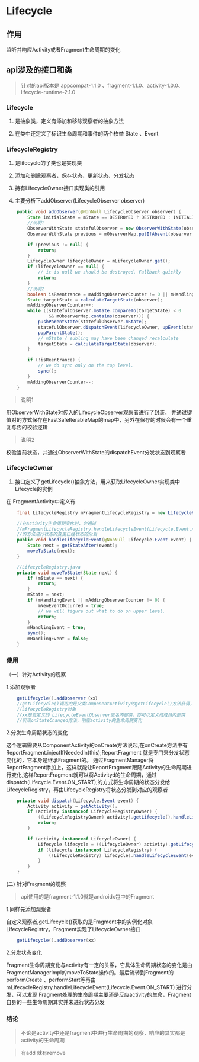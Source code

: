 Lifecycle
==========

## 作用

监听并响应Activity或者Fragment生命周期的变化

## api涉及的接口和类
> 针对的api版本是 appcompat-1.1.0 、fragment-1.1.0、activity-1.0.0、lifecycle-runtime-2.1.0

### Lifecycle

1) 是抽象类，定义有添加和移除观察者的抽象方法

2) 在类中还定义了标识生命周期和事件的两个枚举 State 、Event

### LifecycleRegistry

1) 是lifecycle的子类也是实现类

2) 添加和删除观察者，保存状态、更新状态、分发状态

3) 持有LifecycleOwner接口实现类的引用

4) 主要分析下addObserver(LifecycleObserver observer)
```java
    public void addObserver(@NonNull LifecycleObserver observer) {
        State initialState = mState == DESTROYED ? DESTROYED : INITIALIZED;
        //说明1
        ObserverWithState statefulObserver = new ObserverWithState(observer, initialState);
        ObserverWithState previous = mObserverMap.putIfAbsent(observer, statefulObserver);

        if (previous != null) {
            return;
        }
        LifecycleOwner lifecycleOwner = mLifecycleOwner.get();
        if (lifecycleOwner == null) {
            // it is null we should be destroyed. Fallback quickly
            return;
        }
        //说明2
        boolean isReentrance = mAddingObserverCounter != 0 || mHandlingEvent;
        State targetState = calculateTargetState(observer);
        mAddingObserverCounter++;
        while ((statefulObserver.mState.compareTo(targetState) < 0
                && mObserverMap.contains(observer))) {
            pushParentState(statefulObserver.mState);
            statefulObserver.dispatchEvent(lifecycleOwner, upEvent(statefulObserver.mState));
            popParentState();
            // mState / subling may have been changed recalculate
            targetState = calculateTargetState(observer);
        }

        if (!isReentrance) {
            // we do sync only on the top level.
            sync();
        }
        mAddingObserverCounter--;
    }
```
> 说明1

用ObserverWithState对传入的LifecycleObserver观察者进行了封装，
并通过键值对的方式保存在FastSafeIterableMap的map中，另外在保存的时候会有一个重复与否的校验逻辑

> 说明2

校验当前状态，并通过ObserverWithState的dispatchEvent分发状态到观察者


###  LifecycleOwner

1) 接口定义了getLifecycle()抽象方法，用来获取LifecycleOwner实现类中Lifecycle的实例


在 FragmentActivity中定义有
```java
    final LifecycleRegistry mFragmentLifecycleRegistry = new LifecycleRegistry(this);

    //在Activity生命周期变化时，会通过
    //mFragmentLifecycleRegistry.handleLifecycleEvent(Lifecycle.Event.xx);
    //的方法进行状态的变更已经状态的分发
    public void handleLifecycleEvent(@NonNull Lifecycle.Event event) {
        State next = getStateAfter(event);
        moveToState(next);
    }
```
```java
    //LifecycleRegistry.java
    private void moveToState(State next) {
        if (mState == next) {
            return;
        }
        mState = next;
        if (mHandlingEvent || mAddingObserverCounter != 0) {
            mNewEventOccurred = true;
            // we will figure out what to do on upper level.
            return;
        }
        mHandlingEvent = true;
        sync();
        mHandlingEvent = false;
    }
```





### 使用
（一）针对Activity的观察

1.添加观察者
```java
    getLifecycle().addObserver（xx）
    //getLifecycle()调用的是父类ComponentActivity的getLifecycle()方法获得，在ComponentActivity中实例化的
    //LifecycleRegistry对象
    //xx是自定义的 LifecycleEventObserver匿名内部类，亦可以定义成成员内部类
    //实现onStateChanged方法，响应activity的生命周期变化
```

2.分发生命周期状态的变化

这个逻辑需要从ComponentActivity的onCreate方法说起,在onCreate方法中有ReportFragment.injectIfNeededIn(this);ReportFragment 就是专门来分发状态变化的，它本身是继承Fragment的。
通过FragmentManager将ReportFragment添加上，这样就能让ReportFragment跟随Activity的生命周期进行变化,这样ReportFragment就可以将Activityd的生命周期，通过dispatch(Lifecycle.Event.ON_START);的方式将生命周期的状态分发给LifecycleRegistry，再由LifecycleRegistry将状态分发到对应的观察者

```java
    private void dispatch(Lifecycle.Event event) {
        Activity activity = getActivity();
        if (activity instanceof LifecycleRegistryOwner) {
            ((LifecycleRegistryOwner) activity).getLifecycle().handleLifecycleEvent(event);
            return;
        }

        if (activity instanceof LifecycleOwner) {
            Lifecycle lifecycle = ((LifecycleOwner) activity).getLifecycle();
            if (lifecycle instanceof LifecycleRegistry) {
                ((LifecycleRegistry) lifecycle).handleLifecycleEvent(event);
            }
        }
    }
```

(二) 针对Fragment的观察

> api使用的是fragment-1.1.0就是androidx包中的Fragment

1.同样先添加观察者

自定义观察者,getLifecycle()获取的是Fragment中的实例化对象LifecycleRegistry。Fragment实现了LifecycleOwner接口
```java
    getLifecycle().addObserver(xx)
```


2.分发状态变化

Fragment生命周期变化与activity有一定的关系，它具体生命周期状态的变化是由
FragmentManagerImpl的moveToState操作的。最后流转到Fragment的 performCreate 、performStart等再由mLifecycleRegistry.handleLifecycleEvent(Lifecycle.Event.ON_START)
进行分发，可以发现 Fragment处理的生命周期主要还是反应activity的生命，Fragment自身的一些生命周期其实并未进行状态分发


### 结论

>不论是activity中还是fragment中进行生命周期的观察，响应的其实都是
activity的生命周期

>有add 就有remove


